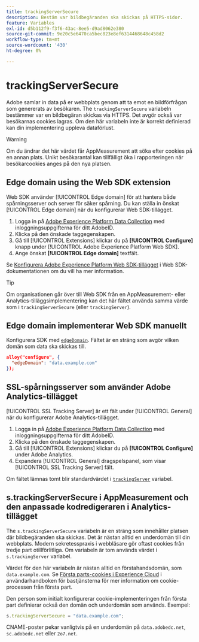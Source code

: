 ```yaml
---
title: trackingServerSecure
description: Bestäm var bildbegäranden ska skickas på HTTPS-sidor.
feature: Variables
exl-id: d5b112f9-f3f6-43ac-8ee5-d9ad8062e380
source-git-commit: 9e20c5e6470ca5bec823e8ef6314468648c458d2
workflow-type: tm+mt
source-wordcount: '430'
ht-degree: 0%

---
```


# trackingServerSecure

Adobe samlar in data på er webbplats genom att ta emot en bildförfrågan som genererats av besökaren. The `trackingServerSecure` variabeln bestämmer var en bildbegäran skickas via HTTPS. Det avgör också var besökarnas cookies lagras. Om den här variabeln inte är korrekt definierad kan din implementering uppleva dataförlust.

>[!WARNING]
>
>Om du ändrar det här värdet får AppMeasurement att söka efter cookies på en annan plats. Unikt besökarantal kan tillfälligt öka i rapporteringen när besökarcookies anges på den nya platsen.

## Edge domain using the Web SDK extension

Web SDK använder [!UICONTROL Edge domain] för att hantera både spårningsserver och server för säker spårning. Du kan ställa in önskat [!UICONTROL Edge domain] när du konfigurerar Web SDK-tillägget.

1. Logga in på [Adobe Experience Platform Data Collection](https://experience.adobe.com/data-collection) med inloggningsuppgifterna för ditt AdobeID.
1. Klicka på den önskade taggegenskapen.
1. Gå till [!UICONTROL Extensions] klickar du på **[!UICONTROL Configure]** knapp under [!UICONTROL Adobe Experience Platform Web SDK].
1. Ange önskat **[!UICONTROL Edge domain]** textfält.

Se [Konfigurera Adobe Experience Platform Web SDK-tillägget](https://experienceleague.adobe.com/docs/experience-platform/edge/extension/web-sdk-extension-configuration.html) i Web SDK-dokumentationen om du vill ha mer information.

>[!TIP]
>
>Om organisationen går över till Web SDK från en AppMeasurement- eller Analytics-tilläggsimplementering kan det här fältet använda samma värde som i `trackingServerSecure` (eller `trackingServer`).

## Edge domain implementerar Web SDK manuellt

Konfigurera SDK med [`edgeDomain`](https://experienceleague.adobe.com/docs/experience-platform/edge/fundamentals/configuring-the-sdk.html). Fältet är en sträng som avgör vilken domän som data ska skickas till.

```json
alloy("configure", {
  "edgeDomain": "data.example.com"
});
```

## SSL-spårningsserver som använder Adobe Analytics-tillägget

[!UICONTROL SSL Tracking Server] är ett fält under [!UICONTROL General] när du konfigurerar Adobe Analytics-tillägget.

1. Logga in på [Adobe Experience Platform Data Collection](https://experience.adobe.com/data-collection) med inloggningsuppgifterna för ditt AdobeID.
2. Klicka på den önskade taggegenskapen.
3. Gå till [!UICONTROL Extensions] klickar du på **[!UICONTROL Configure]** under Adobe Analytics.
4. Expandera [!UICONTROL General] dragspelspanel, som visar [!UICONTROL SSL Tracking Server] fält.

Om fältet lämnas tomt blir standardvärdet i [`trackingServer`](trackingserver.md) variabel.

## s.trackingServerSecure i AppMeasurement och den anpassade kodredigeraren i Analytics-tillägget

The `s.trackingServerSecure` variabeln är en sträng som innehåller platsen där bildbegäranden ska skickas. Det är nästan alltid en underdomän till din webbplats. Modern sekretesspraxis i webbläsare gör oftast cookies från tredje part otillförlitliga. Om variabeln är tom används värdet i `s.trackingServer` variabel.

Värdet för den här variabeln är nästan alltid en förstahandsdomän, som `data.example.com`. Se [Första parts-cookies i Experience Cloud](https://experienceleague.adobe.com/docs/core-services/interface/ec-cookies/cookies-first-party.html) i användarhandboken för bastjänsterna för mer information om cookie-processen från första part.

Den person som initialt konfigurerar cookie-implementeringen från första part definierar också den domän och underdomän som används. Exempel:

```js
s.trackingServerSecure = "data.example.com";
```

CNAME-poster pekar vanligtvis på en underdomän på `data.adobedc.net`, `sc.adobedc.net` eller `2o7.net`.
